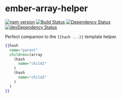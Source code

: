 # ember-array-helper
[![npm version](https://badge.fury.io/js/ember-array-helper.svg)](https://badge.fury.io/js/ember-array-helper)
[![Build Status](https://travis-ci.org/kellyselden/ember-array-helper.svg?branch=master)](https://travis-ci.org/kellyselden/ember-array-helper)
[![Dependency Status](https://david-dm.org/kellyselden/ember-array-helper.svg)](https://david-dm.org/kellyselden/ember-array-helper)
[![devDependency Status](https://david-dm.org/kellyselden/ember-array-helper/dev-status.svg)](https://david-dm.org/kellyselden/ember-array-helper#info=devDependencies)

Perfect companion to the `{{hash ...}}` template helper.

```hbs
{{hash
  name="parent"
  children=(array
    (hash
      name="child1"
    )
    (hash
      name="child2"
    )
  )
}}
```
